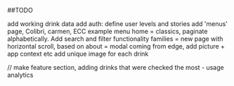 
##TODO

add working drink data
add auth: define user levels and stories
add 'menus' page, Colibri, carmen, ECC example menu
home = classics, paginate alphabetically. Add search and filter functionality
families = new page with horizontal scroll, based on 
about = modal coming from edge, add picture + app context etc
add unique image for each drink

// make feature section, adding drinks that were checked the most - usage analytics 
